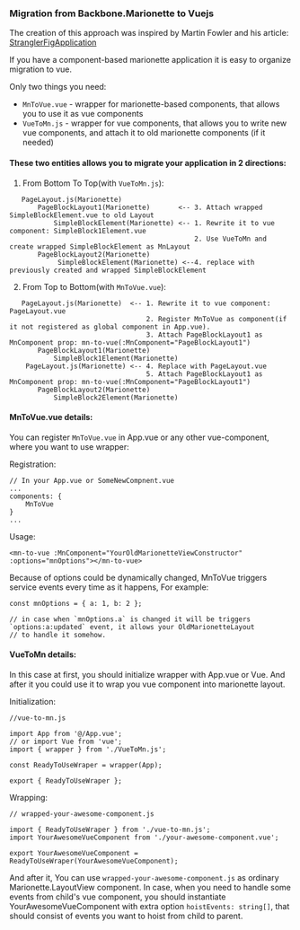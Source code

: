 ### Migration from Backbone.Marionette to Vuejs

The creation of this approach was inspired by Martin Fowler and his article: [StranglerFigApplication](https://martinfowler.com/bliki/StranglerFigApplication.html)

If you have a component-based marionette application it is easy to organize migration to vue.

Only two things you need:
 - `MnToVue.vue` - wrapper for marionette-based components, that allows you to use it as vue components
 - `VueToMn.js` - wrapper for vue components, that allows you to write new vue components, and attach it to old
 marionette components (if it needed)

#### These two entities allows you to migrate your application in 2 directions:
1. From Bottom To Top(with `VueToMn.js`):
```
   PageLayout.js(Marionette)
       PageBlockLayout1(Marionette)       <-- 3. Attach wrapped SimpleBlockElement.vue to old Layout
           SimpleBlockElement(Marionette) <-- 1. Rewrite it to vue component: SimpleBlock1Element.vue
                                              2. Use VueToMn and create wrapped SimpleBlockElement as MnLayout
       PageBlockLayout2(Marionette)
            SimpleBlockElement(Marionette) <--4. replace with previously created and wrapped SimpleBlockElement
```

2. From Top to Bottom(with `MnToVue.vue`):
```
   PageLayout.js(Marionette)  <-- 1. Rewrite it to vue component: PageLayout.vue
                                  2. Register MnToVue as component(if it not registered as global component in App.vue).
                                  3. Attach PageBlockLayout1 as MnComponent prop: mn-to-vue(:MnComponent="PageBlockLayout1")
       PageBlockLayout1(Marionette)
           SimpleBlock1Element(Marionette)
    PageLayout.js(Marionette) <-- 4. Replace with PageLayout.vue
                                  5. Attach PageBlockLayout1 as MnComponent prop: mn-to-vue(:MnComponent="PageBlockLayout1")
       PageBlockLayout2(Marionette)
           SimpleBlock2Element(Marionette)
``` 

#### MnToVue.vue details:
You can register `MnToVue.vue` in App.vue or any other vue-component, where you want to use wrapper:

Registration:
```
// In your App.vue or SomeNewCompnent.vue
...
components: {
    MnToVue
}
...

```

Usage: 
```
<mn-to-vue :MnComponent="YourOldMarionetteViewConstructor" :options="mnOptions"></mn-to-vue>
```

Because of options could be dynamically changed, MnToVue triggers service events every time as it happens,
For example:
```
const mnOptions = { a: 1, b: 2 };

// in case when `mnOptions.a` is changed it will be triggers `options:a:updated` event, it allows your OldMarionetteLayout
// to handle it somehow.
```

#### VueToMn details:
In this case at first, you should initialize wrapper with App.vue or Vue.
And after it you could use it to wrap you vue component into marionette layout.

Initialization:
```
//vue-to-mn.js

import App from '@/App.vue';
// or import Vue from 'vue';
import { wrapper } from './VueToMn.js';

const ReadyToUseWraper = wrapper(App);

export { ReadyToUseWraper };
```

Wrapping:
```
// wrapped-your-awesome-component.js

import { ReadyToUseWraper } from './vue-to-mn.js';
import YourAwesomeVueComponent from './your-awesome-component.vue';

export YourAwesomeVueComponent = ReadyToUseWraper(YourAwesomeVueComponent);
```

And after it, You can use `wrapped-your-awesome-component.js` as ordinary Marionette.LayoutView component.
In case, when you need to handle some events from child's vue component, you should instantiate YourAwesomeVueComponent
with extra option `hoistEvents: string[]`, that should consist of events you want to hoist from child to parent.
